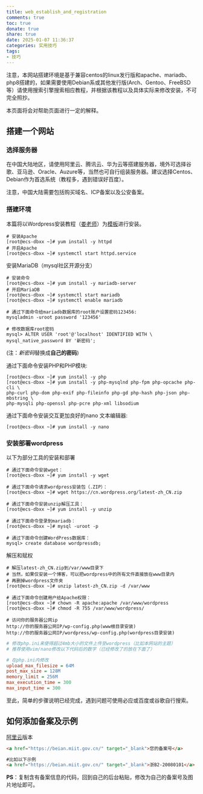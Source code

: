 ```yaml
---
title: web_establish_and_registration
comments: true
toc: true
donate: true
share: true
date: 2025-01-07 11:36:37
categories: 实用技巧
tags:
- 技巧
---
```


注意，本网站搭建环境是基于兼容centos的linux发行版和apache、mariadb、php8搭建的，如果需要使用Debian系或其他发行版(Arch、Gentoo、FreeBSD等）请使用搜索引擎搜索相应教程，并根据该教程以及具体实际来修改安装，不可完全照抄。

本页面将会对帮助页面进行一定的解释。

## 搭建一个网站

### 选择服务器

在中国大陆地区，请使用阿里云、腾讯云、华为云等搭建服务器，境外可选择谷歌、亚马逊、Oracle、Auzure等，当然也可自行组装服务器。建议选择Centos、Debian作为首选系统（教程多，遇到错误好百度）。

注意，中国大陆需要包括购买域名、ICP备案以及公安备案。

### 搭建环境

本篇将以Wordpress安装教程（[娄老师](https://home.cnblogs.com/u/rocedu/)）为[模板](https://www.cnblogs.com/rocedu/p/16929895.html)进行安装。

```shell
# 安装Apache
[root@ecs-dbxx ~]# yum install -y httpd
# 开启Apache
[root@ecs-dbxx ~]# systemctl start httpd.service
```

安装MariaDB（mysql社区开源分支）

```shell
# 安装命令
[root@ecs-dbxx ~]# yum install -y mariadb-server
# 开启MariaDB
[root@ecs-dbxx ~]# systemctl start mariadb
[root@ecs-dbxx ~]# systemctl enable mariadb
```

```shell
# 通过下面命令给mariadb数据库的root账户设置密码123456:
mysqladmin -uroot password '123456'

# 修改数据库root密码
mysql> ALTER USER 'root'@'localhost' IDENTIFIED WITH \
mysql_native_password BY '新密码';

```

(注：*新密码*替换成**自己的密码**)

通过下面命令安装PHP和PHP模块:

```shell
[root@ecs-dbxx ~]# yum install -y php
[root@ecs-dbxx ~]# yum install -y php-mysqlnd php-fpm php-opcache php-cli \
php-curl php-dom php-exif php-fileinfo php-gd php-hash php-json php-mbstring \
php-mysqli php-openssl php-pcre php-xml libsodium
```

通过下面命令安装交互更加良好的nano 文本编辑器:

```shell
[root@ecs-dbxx ~]# yum install -y nano
```

### 安装部署wordpress

以下为部分工具的安装和部署

```shell
# 通过下面命令安装wget：
[root@ecs-dbxx ~]# yum install -y wget

# 通过下面命令请求wordpress安装包（.ZIP）：
[root@ecs-dbxx ~]# wget https://cn.wordpress.org/latest-zh_CN.zip

# 通过下面命令安装unzip解压工具：
[root@ecs-dbxx ~]# yum install -y unzip
```

```shell
# 通过下面命令登录到mariadb：
[root@ecs-dbxx ~]# mysql -uroot -p

# 通过下面命令创建WordPress数据库：
mysql> create database wordpressdb;
```

解压和赋权

```shell
# 解压latest-zh_CN.zip到/var/www目录下
# 当然，如果仅安装一个博客，可以把wordpress中的所有文件直接放在www目录内
# 再删掉wordpress文件夹
[root@ecs-dbxx ~]# unzip latest-zh_CN.zip -d /var/www

# 通过下面命令创建用户给Apache权限：
[root@ecs-dbxx ~]# chown -R apache:apache /var/www/wordpress
[root@ecs-dbxx ~]# chmod -R 755 /var/www/wordpress/

# 访问你的服务器公网ip
http://你的服务器公网IP/wp-config.php(www根目录安装)
http://你的服务器公网IP/wordpress/wp-config.php(wordpress目录安装)
```

```ini
# 修改php.ini来使得超过4mb大小的文件上传至wordpress（比如本网站的主题）
# 推荐使用vim/nano修改以下代码后的数字（已经修改了的放在下面了）

# 在php.ini内修改
upload_max_filesize = 64M
post_max_size = 128M
memory_limit = 256M
max_execution_time = 300
max_input_time = 300
```

至此，简单的步骤说明已经完成，遇到问题可使用必应或百度或谷歌自行搜索。

## 如何添加备案及示例

[阿里云](https://help.aliyun.com/zh/icp-filing/support/website-to-add-the-record-number-faq#:~:text=%E7%BD%91%E7%AB%99%E6%B7%BB%E5%8A%A0%E5%A4%87%E6%A1%88%E5%8F%B7FAQ%201%20%E5%A6%82%E4%BD%95%E5%9C%A8%E7%BD%91%E7%AB%99%E5%BA%95%E9%83%A8%E6%B7%BB%E5%8A%A0%E5%A4%87%E6%A1%88%E5%8F%B7%EF%BC%9F%20ICP%E5%A4%87%E6%A1%88%E6%88%90%E5%8A%9F%E5%90%8E%EF%BC%8C%E6%82%A8%E9%9C%80%E8%A6%81%E5%9C%A8ICP%E5%A4%87%E6%A1%88%E6%88%90%E5%8A%9F%E7%9A%84%E7%BD%91%E7%AB%99%E5%BA%95%E9%83%A8%E6%82%AC%E6%8C%82%E5%B7%A5%E4%BF%A1%E9%83%A8%E4%B8%8B%E5%8F%91%E7%9A%84ICP%E5%A4%87%E6%A1%88%E5%8F%B7%EF%BC%8C%E5%B9%B6%E7%94%9F%E6%88%90%E9%93%BE%E6%8E%A5%E6%8C%87%E5%90%91%20%E5%B7%A5%E4%BF%A1%E9%83%A8%E7%BD%91%E7%AB%99%EF%BC%9Abeian.miit.gov.cn%20%E3%80%82%20%E5%A6%82%E6%9E%9C%E6%9C%AA%E5%9C%A8%E7%BD%91%E7%AB%99%E5%BA%95%E9%83%A8%E6%B7%BB%E5%8A%A0ICP%E5%A4%87%E6%A1%88%E5%8F%B7%EF%BC%8C%E8%A2%AB%E7%9B%B8%E5%85%B3%E9%83%A8%E9%97%A8%E6%A0%B8%E6%9F%A5%E5%87%BA%E6%9D%A5%E5%B0%86%E5%A4%84%E4%BB%A5%E4%BA%94%E5%8D%83%E5%85%83%E4%BB%A5%E4%B8%8A%E4%B8%80%E4%B8%87%E5%85%83%E4%BB%A5%E4%B8%8B%E7%BD%9A%E6%AC%BE%E3%80%82%20%E5%A6%82%E6%82%A8%E4%B8%8D%E7%9F%A5%E9%81%93%E5%A6%82%E4%BD%95%E6%82%AC%E6%8C%82ICP%E5%A4%87%E6%A1%88%E5%8F%B7%EF%BC%8C%E5%8F%AF%E5%9C%A8%E9%98%BF%E9%87%8C%E4%BA%91%E5%B8%82%E5%9C%BA%E6%90%9C%E7%B4%A2%E7%9B%B8%E5%85%B3%E4%BB%A3%E5%8A%9E%E6%9C%8D%E5%8A%A1%EF%BC%8C%E7%94%B1%E4%B8%93%E4%B8%9A%E4%BA%BA%E5%91%98%E4%B8%BA%E6%82%A8%E6%82%AC%E6%8C%82%E7%BD%91%E7%AB%99ICP%E5%A4%87%E6%A1%88%E5%8F%B7%E3%80%82,%E7%9B%B4%E6%8E%A5%E6%8C%87%E5%90%91%EF%BC%9A%20%E5%A6%82%E6%82%A8%E7%9B%B4%E6%8E%A5%E5%B0%86%E5%A4%9A%E4%B8%AA%E5%9F%9F%E5%90%8D%EF%BC%8C%E5%90%8C%E6%97%B6%E6%8C%87%E5%90%91%E5%90%8C%E4%B8%80%E9%A1%B5%E9%9D%A2%E3%80%82%20...%203%20%E7%BD%91%E7%AB%99%E6%B2%A1%E6%9C%89%E5%BC%80%E9%80%9A%E4%BD%BF%E7%94%A8%EF%BC%8C%E9%9C%80%E8%A6%81%E5%9C%A8%E7%BD%91%E7%AB%99%E5%BA%95%E9%83%A8%E6%B7%BB%E5%8A%A0%E5%A4%87%E6%A1%88%E5%8F%B7%E5%90%97%EF%BC%9F%20%E7%BD%91%E7%AB%99%E5%9F%9F%E5%90%8D%E5%B7%B2%E5%A4%87%E6%A1%88%E4%B8%94%E7%BD%91%E7%AB%99%E6%AD%A3%E5%B8%B8%E8%BF%90%E8%90%A5%E4%B8%AD%EF%BC%9A%20%E5%A6%82%E6%9E%9C%E7%BD%91%E7%AB%99%E5%AF%B9%E5%BA%94%E7%9A%84%E5%9F%9F%E5%90%8D%E5%B7%B2%E7%BB%8F%E5%A4%87%E6%A1%88%E6%88%90%E5%8A%9F%EF%BC%8C%E6%A0%B9%E6%8D%AE%E7%9B%B8%E5%85%B3%E8%A7%84%E5%AE%9A%EF%BC%8C%E7%BD%91%E7%AB%99%E5%BF%85%E9%A1%BB%E5%A4%84%E4%BA%8E%E5%8F%AF%E8%AE%BF%E9%97%AE%E7%9A%84%E7%8A%B6%E6%80%81%E3%80%82%20)版本

```html
<a href="https://beian.miit.gov.cn/" target="_blank">您的备案号</a>

#比如以下示例
<a href="https://beian.miit.gov.cn/" target="_blank">浙B2-20080101</a>
```

**PS**：复制含有备案信息的代码，回到自己的后台粘贴，修改为自己的备案号及图片地址即可。
